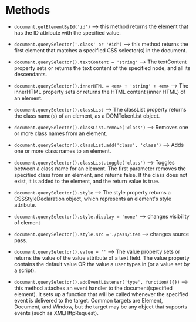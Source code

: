 # Methods

- `document.getElementById('id')` --> this method returns the element that has the ID attribute with the specified value.

- `document.querySelector('.class' or '#id')` --> this method returns the first element that matches a specified CSS selector(s) in the document.

- `document.querySelector().textContent = 'string'` --> The textContent property sets or returns the text content of the specified node, and all its descendants.

- `document.querySelector().innerHTML = <em> + 'string' + <em>` --> The innerHTML property sets or returns the HTML content (inner HTML) of an element.

- `document.querySelector().classList` --> The classList property returns the class name(s) of an element, as a DOMTokenList object.
- `document.querySelector().classList.remove('class')` --> Removes one or more class names from an element.
- `document.querySelector().classList.add('class', 'class')` --> Adds one or more class names to an element.
- `document.querySelector().classList.toggle('class')` --> Toggles between a class name for an element. The first parameter removes the specified class from an element, and returns false. If the class does not exist, it is added to the element, and the return value is true.

- `document.querySelector().style` --> The style property returns a CSSStyleDeclaration object, which represents an element's style attribute.
- `document.querySelector().style.display = 'none'` --> changes visibility of element
- `document.querySelector().style.src ='./pass/item` --> changes source pass.

- `document.querySelector().value = ''` --> The value property sets or returns the value of the value attribute of a text field. The value property contains the default value OR the value a user types in (or a value set by a script).

- `document.querySelector().addEventListener('type', function(){})` --> this method attaches an event handler to the document(specified element). It sets up a function that will be called whenever the specified event is delivered to the target. Common targets are Element, Document, and Window, but the target may be any object that supports events (such as XMLHttpRequest).
